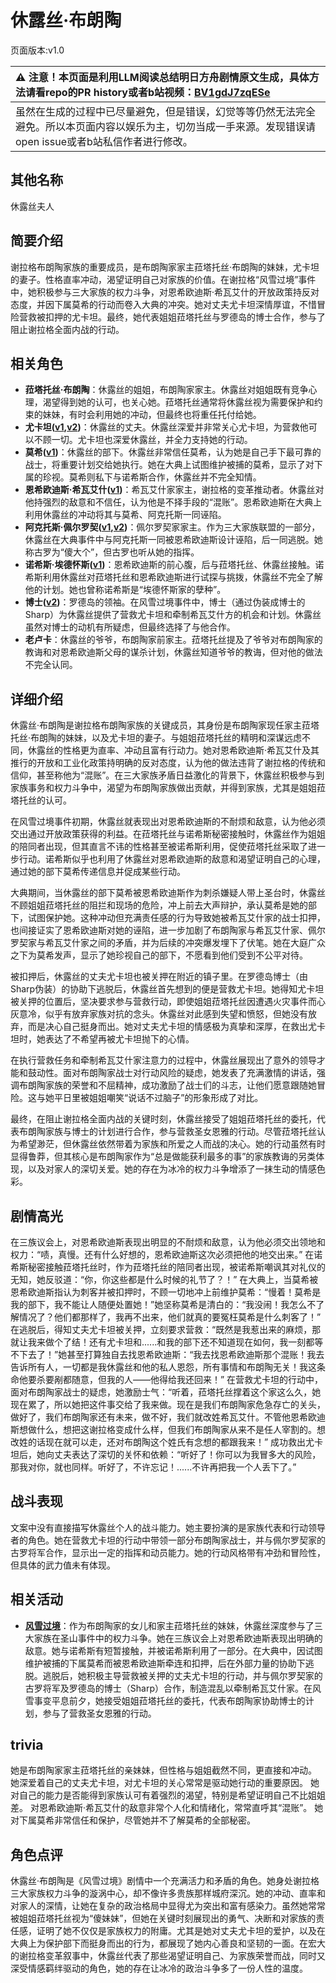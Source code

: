 # 休露丝·布朗陶
页面版本:v1.0
 

| :warning: 注意！本页面是利用LLM阅读总结明日方舟剧情原文生成，具体方法请看repo的PR history或者b站视频：[BV1gdJ7zqESe](https://www.bilibili.com/video/BV1gdJ7zqESe/)         |
|:----------------------------|
| 虽然在生成的过程中已尽量避免，但是错误，幻觉等等仍然无法完全避免。所以本页面内容以娱乐为主，切勿当成一手来源。发现错误请open issue或者b站私信作者进行修改。|



## 其他名称
休露丝夫人
## 简要介绍
谢拉格布朗陶家族的重要成员，是布朗陶家家主菈塔托丝·布朗陶的妹妹，尤卡坦的妻子。性格直率冲动，渴望证明自己对家族的价值。在谢拉格“风雪过境”事件中，她积极参与三大家族的权力斗争，对恩希欧迪斯·希瓦艾什的开放政策持反对态度，并因下属莫希的行动而卷入大典的冲突。她对丈夫尤卡坦深情厚谊，不惜冒险营救被扣押的尤卡坦。最终，她代表姐姐菈塔托丝与罗德岛的博士合作，参与了阻止谢拉格全面内战的行动。
## 相关角色
-   **菈塔托丝·布朗陶**：休露丝的姐姐，布朗陶家家主。休露丝对姐姐既有竞争心理，渴望得到她的认可，也关心她。菈塔托丝通常将休露丝视为需要保护和约束的妹妹，有时会利用她的冲动，但最终也将重任托付给她。
-   **尤卡坦([v1](extended_char_you_ka_tan.md),[v2](../char_v3/extended_char_you_ka_tan.md))**：休露丝的丈夫。休露丝深爱并非常关心尤卡坦，为营救他可以不顾一切。尤卡坦也深爱休露丝，并全力支持她的行动。
-   **莫希([v1](extended_char_mo_xi.md))**：休露丝的部下。休露丝非常信任莫希，认为她是自己手下最可靠的战士，将重要计划交给她执行。她在大典上试图维护被捕的莫希，显示了对下属的珍视。莫希则私下与诺希斯合作，休露丝并不完全知情。
-   **恩希欧迪斯·希瓦艾什([v1](extended_char_a8e3fa.md))**：希瓦艾什家家主，谢拉格的变革推动者。休露丝对他持强烈的敌意和不信任，认为他是不择手段的“混账”。恩希欧迪斯在大典上利用休露丝的冲动将其与莫希、阿克托斯一同诬陷。
-   **阿克托斯·佩尔罗契([v1](extended_char_b08aae.md),[v2](../char_v3/extended_char_b08aae.md))**：佩尔罗契家家主。作为三大家族联盟的一部分，休露丝在大典事件中与阿克托斯一同被恩希欧迪斯设计诬陷，后一同逃脱。她称古罗为“傻大个”，但古罗也听从她的指挥。
-   **诺希斯·埃德怀斯([v1](extended_char_8fae32.md))**：恩希欧迪斯的前心腹，后与菈塔托丝、休露丝接触。诺希斯利用休露丝对菈塔托丝和恩希欧迪斯进行试探与挑拨，休露丝不完全了解他的计划。她也曾称诺希斯是“埃德怀斯家的孽种”。
-   **博士([v2](../char_v3/extended_char_bo_shi.md))**：罗德岛的领袖。在风雪过境事件中，博士（通过伪装成博士的Sharp）为休露丝提供了营救尤卡坦和牵制希瓦艾什方的机会和计划。休露丝虽然对博士的动机有所疑虑，但最终选择了与他合作。
-   **老卢卡**：休露丝的爷爷，布朗陶家前家主。菈塔托丝提及了爷爷对布朗陶家的教诲和对恩希欧迪斯父母的谋杀计划，休露丝知道爷爷的教诲，但对他的做法不完全认同。
## 详细介绍
休露丝·布朗陶是谢拉格布朗陶家族的关键成员，其身份是布朗陶家现任家主菈塔托丝·布朗陶的妹妹，以及尤卡坦的妻子。与姐姐菈塔托丝的精明和深谋远虑不同，休露丝的性格更为直率、冲动且富有行动力。她对恩希欧迪斯·希瓦艾什及其推行的开放和工业化政策持明确的反对态度，认为他的做法违背了谢拉格的传统和信仰，甚至称他为“混账”。在三大家族矛盾日益激化的背景下，休露丝积极参与到家族事务和权力斗争中，渴望为布朗陶家族做出贡献，并得到家族，尤其是姐姐菈塔托丝的认可。

在风雪过境事件初期，休露丝就表现出对恩希欧迪斯的不耐烦和敌意，认为他必须交出通过开放政策获得的利益。在菈塔托丝与诺希斯秘密接触时，休露丝作为姐姐的陪同者出现，但其直言不讳的性格甚至被诺希斯利用，促使菈塔托丝采取了进一步行动。诺希斯似乎也利用了休露丝对恩希欧迪斯的敌意和渴望证明自己的心理，通过她的部下莫希传递信息并促成某些行动。

大典期间，当休露丝的部下莫希被恩希欧迪斯作为刺杀嫌疑人带上圣台时，休露丝不顾姐姐菈塔托丝的阻拦和现场的危险，冲上前去大声辩护，承认莫希是她的部下，试图保护她。这种冲动但充满责任感的行为导致她被希瓦艾什家的战士扣押，也间接证实了恩希欧迪斯对她的诬陷，进一步加剧了布朗陶家与希瓦艾什家、佩尔罗契家与希瓦艾什家之间的矛盾，并为后续的冲突爆发埋下了伏笔。她在大庭广众之下为莫希发声，显示了她珍视自己的部下，不愿看到他们受到不公平对待。

被扣押后，休露丝的丈夫尤卡坦也被关押在附近的镇子里。在罗德岛博士（由Sharp伪装）的协助下逃脱后，休露丝首先想到的便是营救尤卡坦。她得知尤卡坦被关押的位置后，坚决要求参与营救行动，即使姐姐菈塔托丝因遭遇火灾事件而心灰意冷，似乎有放弃家族对抗的念头。休露丝对此感到失望和愤怒，但她没有放弃，而是决心自己挺身而出。她对丈夫尤卡坦的情感极为真挚和深厚，在救出尤卡坦时，她表达了不希望再被尤卡坦抛下的心情。

在执行营救任务和牵制希瓦艾什家注意力的过程中，休露丝展现出了意外的领导才能和鼓动性。面对布朗陶家战士对行动风险的疑虑，她发表了充满激情的讲话，强调布朗陶家族的荣誉和不屈精神，成功激励了战士们的斗志，让他们愿意跟随她冒险。这与她平日里被姐姐嘲笑“说话不过脑子”的形象形成了对比。

最终，在阻止谢拉格全面内战的关键时刻，休露丝接受了姐姐菈塔托丝的委托，代表布朗陶家族与博士的计划进行合作，参与营救圣女恩雅的行动。尽管菈塔托丝认为希望渺茫，但休露丝依然带着为家族和所爱之人而战的决心。她的行动虽然有时显得鲁莽，但其核心是布朗陶家作为“总是做能获利最多的事”的家族教诲的另类体现，以及对家人的深切关爱。她的存在为冰冷的权力斗争增添了一抹生动的情感色彩。
## 剧情高光
在三族议会上，对恩希欧迪斯表现出明显的不耐烦和敌意，认为他必须交出领地和权力：“啧，真慢。还有什么好想的，恩希欧迪斯这次必须把他的地交出来。”
在诺希斯秘密接触菈塔托丝时，作为菈塔托丝的陪同者出现，被诺希斯嘲讽其对礼仪的无知，她反驳道：“你，你这些都是什么时候的礼节了？！”
在大典上，当莫希被恩希欧迪斯指认为刺客并被扣押时，不顾一切地冲上前维护莫希：“慢着！莫希是我的部下，我不能让人随便处置她！”她坚称莫希是清白的：“我没闹！我怎么不了解情况了？他们都那样了，我再不出来，他们就真的要冤枉莫希是什么刺客了！”
在逃脱后，得知丈夫尤卡坦被关押，立刻要求营救：“既然是我惹出来的麻烦，那就让我来做个了结！还有尤卡坦和......和我的部下还不知道现在如何，我一刻都等不下去了！”她甚至打算独自去找恩希欧迪斯：“我去找恩希欧迪斯那个混账！我去告诉所有人，一切都是我休露丝和他的私人恩怨，所有事情和布朗陶无关！我这条命他要杀要剐都随意，但我的人——他得给我还回来！”
在营救尤卡坦的行动中，面对布朗陶家战士的疑虑，她激励士气：“听着，菈塔托丝撑着这个家这么久，她现在累了，所以她把这件事交给了我来做。现在是我们布朗陶家危急存亡的关头，做好了，我们布朗陶家还有未来，做不好，我们就改姓希瓦艾什。不管他恩希欧迪斯想做什么，想把这谢拉格变成什么样，但我们布朗陶家从来不是任人宰割的。想改姓的话现在就可以走，还对布朗陶这个姓氏有念想的都跟我来！”
成功救出尤卡坦后，她向丈夫表达了深切的关怀和依赖：“听好了！你可以为我冒多大的风险，那我对你，就也同样。听好了，不许忘记！......不许再把我一个人丢下了。”
## 战斗表现
文案中没有直接描写休露丝个人的战斗能力。她主要扮演的是家族代表和行动领导者的角色。她在营救尤卡坦的行动中带领一部分布朗陶家战士，并与佩尔罗契家的古罗将军合作，显示出一定的指挥和动员能力。她的行动风格带有冲劲和冒险性，但具体的武力值未有体现。
## 相关活动
-   **[风雪过境](../stories/act14side.md)**：作为布朗陶家的女儿和家主菈塔托丝的妹妹，休露丝深度参与了三大家族在圣山事件中的权力斗争。她在三族议会上对恩希欧迪斯表现出明确的敌意。她与诺希斯有短暂接触，并被诺希斯利用了一部分。在大典中，因试图维护被捕的下属莫希而被恩希欧迪斯牵连和扣押，后在外部力量的协助下逃脱。逃脱后，她积极主导营救被关押的丈夫尤卡坦的行动，并与佩尔罗契家的古罗将军及罗德岛的博士（Sharp）合作，制造混乱以牵制希瓦艾什家。在风雪事变平息前夕，她接受姐姐菈塔托丝的委托，代表布朗陶家协助博士的计划，参与了营救圣女恩雅的行动。
## trivia
她是布朗陶家家主菈塔托丝的亲妹妹，但性格与姐姐截然不同，更直接和冲动。
她深爱着自己的丈夫尤卡坦，对尤卡坦的关心常常是驱动她行动的重要原因。
她对自己的能力是否能得到家族认可有着强烈的渴望，特别是希望证明自己不比姐姐差。
对恩希欧迪斯·希瓦艾什的敌意非常个人化和情绪化，常常直呼其“混账”。
她对下属莫希非常信任和保护，尽管她并不了解莫希的全部秘密。
## 角色点评
休露丝·布朗陶是《风雪过境》剧情中一个充满活力和矛盾的角色。她身处谢拉格三大家族权力斗争的漩涡中心，却不像许多贵族那样城府深沉。她的冲动、直率和对家人的深情，让她在复杂的政治格局中显得尤为突出和富有感染力。虽然她常常被姐姐菈塔托丝视为“傻妹妹”，但她在关键时刻展现出的勇气、决断和对家族的责任感，证明了她不仅仅是家族权力的附庸。尤其是她对丈夫尤卡坦的爱护，以及在大典上为保护部下而挺身而出的行为，都展现了她内心善良和坚韧的一面。在宏大的谢拉格变革叙事中，休露丝代表了那些渴望证明自己、为家族荣誉而战，同时又深受情感羁绊驱动的角色，她的存在让冰冷的政治斗争多了一份人性的温度。